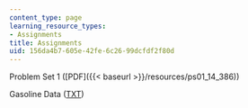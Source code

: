 ```yaml
---
content_type: page
learning_resource_types:
- Assignments
title: Assignments
uid: 156da4b7-605e-42fe-6c26-99dcfdf2f80d
---
```


Problem Set 1 ([PDF]({{< baseurl >}}/resources/ps01_14_386))

Gasoline Data ([TXT](/courses/economics/14-386-new-econometric-methods-spring-2007/assignments/ps1_gasdata.txt))